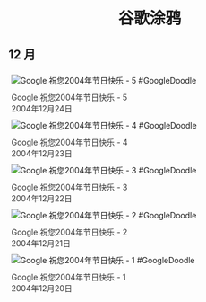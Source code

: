 
<h1 align="center"> 谷歌涂鸦 </h1>




## 12 月

<div class="image">


<img src="https:https://lh3.googleusercontent.com/noSh9q2PuaJeZShTtVcuJQ8VvhpZPejnYLUyWTFXIfNpVUNU6zTV9IM6ylVEEzV4o3NmRi40wsA0OLapyf_S5JG3mHJWEZ26PBMFp0yG=s660" alt="Google 祝您2004年节日快乐 - 5 #GoogleDoodle" style="margin: 5px"/>
<div class="info" style="font-size: 14px; color:#333333; margin:5px"><div class="title">Google 祝您2004年节日快乐 - 5</div><div class="date">2004年12月24日</div></div>

<img src="https:https://lh3.googleusercontent.com/hdv6rN-eNJgKrFej6447D3e7IUSgAY-wOY6rtdBSMk1cLZn2ynB689iVmPKchCFfAYdjexCEC4q9Ak4pdwcgFvv0dL9Xbg8haBUeZgnJ=s660" alt="Google 祝您2004年节日快乐 - 4 #GoogleDoodle" style="margin: 5px"/>
<div class="info" style="font-size: 14px; color:#333333; margin:5px"><div class="title">Google 祝您2004年节日快乐 - 4</div><div class="date">2004年12月23日</div></div>

<img src="https:https://lh3.googleusercontent.com/SlVkjs9qNwltnRObmyD8s6RL6ijFqeUyCfXqmPd5iCk6H3ip9ZUW7SiWP1TJxBIUzeyi6GImqrSOOyBVYV7UxiVMq4R1333P3xcZUtyWoQ=s660" alt="Google 祝您2004年节日快乐 - 3 #GoogleDoodle" style="margin: 5px"/>
<div class="info" style="font-size: 14px; color:#333333; margin:5px"><div class="title">Google 祝您2004年节日快乐 - 3</div><div class="date">2004年12月22日</div></div>

<img src="https:https://lh3.googleusercontent.com/loWuIgZo3E1dm5jh4cnmE1dV8rPMMG-VW3SIhjSRThwdA3YPzP4-InfWAM7XNXa7CvdmfBTF7yQ3LjAjufDmTahAOeyozwzFK1mEus891A=s660" alt="Google 祝您2004年节日快乐 - 2 #GoogleDoodle" style="margin: 5px"/>
<div class="info" style="font-size: 14px; color:#333333; margin:5px"><div class="title">Google 祝您2004年节日快乐 - 2</div><div class="date">2004年12月21日</div></div>

<img src="https:https://lh3.googleusercontent.com/S7iql7dFd0Uv4m2t9CEj5RW9XaOunPCr2J8bdXSIXslQLPbmMeLXU8XOX9IsrvzEzYtnV9zj3hqTsWytBqqsyTcMuV97fov3PukkbLUe=s660" alt="Google 祝您2004年节日快乐 - 1 #GoogleDoodle" style="margin: 5px"/>
<div class="info" style="font-size: 14px; color:#333333; margin:5px"><div class="title">Google 祝您2004年节日快乐 - 1</div><div class="date">2004年12月20日</div></div>

</div>









